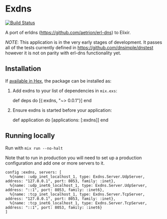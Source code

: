 # Exdns

[![Build Status](https://api.travis-ci.org/dnsimple/exdns.svg?branch=master)](https://travis-ci.org/dnsimple/exdns/)

A port of erldns (https://github.com/aetrion/erl-dns) to Elixir.

*NOTE*: This application is in the very early stages of development. It passes all of the tests currently defined in https://github.com/dnsimple/dnstest however it is not on parity with erl-dns functionality yet.

## Installation

If [available in Hex](https://hex.pm/docs/publish), the package can be installed as:

  1. Add exdns to your list of dependencies in `mix.exs`:

        def deps do
          [{:exdns, "~> 0.0.1"}]
        end

  2. Ensure exdns is started before your application:

        def application do
          [applications: [:exdns]]
        end

## Running locally

Run with `mix run --no-halt`

Note that to run in production you will need to set up a production configuration
and add one or more servers to it.

```
config :exdns, servers: [
  %{name: :udp_inet_localhost_1, type: Exdns.Server.UdpServer, address: "127.0.0.1", port: 8053, family: :inet},
  %{name: :udp_inet6_localhost_1, type: Exdns.Server.UdpServer, address: "::1", port: 8053, family: :inet6},
  %{name: :tcp_inet_localhost_1, type: Exdns.Server.TcpServer, address: "127.0.0.1", port: 8053, family: :inet},
  %{name: :tcp_inet6_localhost_1, type: Exdns.Server.TcpServer, address: "::1", port: 8053, family: :inet6}
]
```
